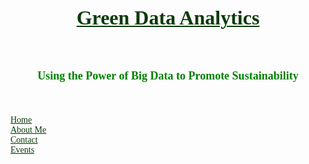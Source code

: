 <!DOCTYPE html>
<html lang="en">
  <title>Green Data Analytics</title>
<head>
  
  <!--  Meta  -->
  <meta charset="UTF-8" />
  
  <!--  Styles  -->
  <link rel="stylesheet" href="styles/index.processed.css">
</head>
<body>
  
<section id="about">
<div class="row top">
  <h1 align = "center"; style = "font-family: Impact; color: #0B3B0B"><u><font size = 6>Green Data Analytics</font></u></h1>
  </div>
  <div>&nbsp;</div>
  <h2 align = "center"; style = "font-family: Impact; color: green;"><font size = 4>Using the Power of Big Data to Promote Sustainability</font></h2>
  </div>
  <div>&nbsp;</div>
  <div>&nbsp;</div>
 <nav class="crumbs">
   <div ID="menu">
     <div class="row bottom">
    <div class="col">
        <a href="home.html"><span style="font-family: Impact; color: #0B3B0B">Home</a>
       </div>
  <div class="col">
        <a href="aboutme.html"><span style="font-family: Impact; color: #0B3B0B">About Me</a>
     </div>
      <div class="col">
        <a href="contact.html"><span style="font-family: Impact; color: #0B3B0B">Contact</a>
     </div>
  <div class="col">
        <a href="advertise.html"><span style="font-family: Impact; color: #0B3B0B">Events</a>
     </nav>
